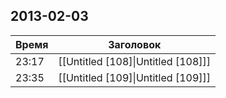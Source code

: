 ## 2013-02-03
| Время | Заголовок |
| --- | --- |
| 23:17 | [[Untitled [108]\|Untitled [108]]] |
| 23:35 | [[Untitled [109]\|Untitled [109]]] |
